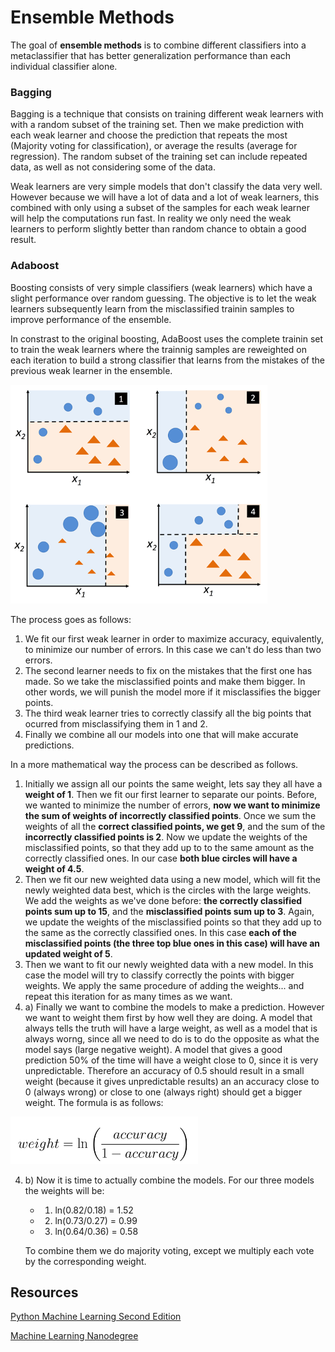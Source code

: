 # **Ensemble Methods**

The goal of **ensemble methods** is to combine different classifiers into a metaclassifier that has better generalization performance than each individual classifier alone.

### **Bagging**

Bagging is a technique that consists on training different weak learners with  with a random subset of the training set. Then we make prediction with each weak learner and choose the prediction that repeats the most (Majority voting for classification), or average the results (average for regression). The random subset of the training set can include repeated data, as well as not considering some of the data.

Weak learners are very simple models that don't classify the data very well. However because we will have a lot of data and a lot of weak learners, this combined with only using a subset of the samples for each weak learner will help the computations run fast. In reality we only need the weak learners to perform slightly better than random chance to obtain a good result. 


### **Adaboost**

Boosting consists of very simple classifiers (weak learners) which have a slight performance over random guessing. The objective is to let the weak learners subsequently learn from the misclassified trainin samples to improve performance of the ensemble.

In constrast to the original boosting, AdaBoost uses the complete trainin set to train the weak learners where the trainnig samples are reweighted on each iteration to build a strong classifier that learns from the mistakes of the previous weak learner in the ensemble.

![Ada boosting example](./images/adaboosting_chart.png)

The process goes as follows:
1) We fit our first weak learner in order to maximize accuracy, equivalently, to minimize our number of errors. In this case we can't do less than two errors.
2) The second learner needs to fix on the mistakes that the first one has made. So we take the misclassified points and make them bigger. In other words, we will punish the model more if it misclassifies the bigger points.
3) The third weak learner tries to correctly classify all the big points that ocurred from misclassifying them in 1 and 2.
4) Finally we combine all our models into one that will make accurate predictions.

In a more mathematical way the process can be described as follows.
1) Initially we assign all our points the same weight, lets say they all have a **weight of 1**. Then we fit our first learner to separate our points. Before, we wanted to minimize the number of errors, **now we want to minimize the sum of weights of incorrectly classified points**. Once we sum the weights of all the **correct classified points, we get 9**, and the sum of the **incorrectly classified points is 2**. Now we update the weights of the misclassified points, so that they add up to to the same amount as the correctly classified ones. In our case **both blue circles will have a weight of 4.5**.
2) Then we fit our new weighted data using a new model, which will fit the newly weighted data best, which is the circles with the large weights. We add the weights as we've done before: **the correctly classified points sum up to 15**, and the **misclassified points sum up to 3**. Again, we update the weights of the misclassified points so that they add up to the same as the correctly classified ones. In this case **each of the misclassified points (the three top blue ones in this case) will have an updated weight of 5**.
3) Then we want to fit our newly weighted data with a new model. In this case the model will try to classify correctly the points with bigger weights. We apply the same procedure of adding the weights... and repeat this iteration for as many times as we want.
4) a) Finally we want to combine the models to make a prediction. However we want to weight them first by how well they are doing. A model that always tells the truth will have a large weight, as well as a model that is always worng, since all we need to do is to do the opposite as what the model says (large negative weight). A model that gives a good prediction 50% of the time will have a weight close to 0, since it is very unpredictable. Therefore an accuracy of 0.5 should result in a small weight (because it gives unpredictable results) an an accuracy close to 0 (always wrong) or close to one (always right) should get a bigger weight. The formula is as follows: 

![adaboost weight formula](./images/adaboost_weight_formula.png)

4) b) Now it is time to actually combine the models. For our three models the weights will be:
    * 1) ln(0.82/0.18) = 1.52
    * 2) ln(0.73/0.27) = 0.99
    * 3) ln(0.64/0.36) = 0.58
  
    To combine them we do majority voting, except we multiply each vote by the corresponding weight.
    



## **Resources**

[Python Machine Learning Second Edition](https://www.amazon.com/Python-Machine-Learning-scikit-learn-TensorFlow/dp/1787125939)

[Machine Learning Nanodegree](https://www.udacity.com/course/machine-learning-engineer-nanodegree--nd009t)